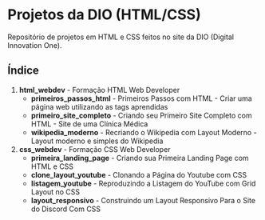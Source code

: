 # Projetos da DIO (HTML/CSS)
Repositório de projetos em HTML e CSS feitos no site da DIO (Digital Innovation One).

## Índice
1. **html_webdev** - Formação HTML Web Developer 
	- **primeiros_passos_html** - Primeiros Passos com HTML - Criar uma página web utilizando as tags aprendidas
 	- **primeiro_site_completo** - Criando seu Primeiro Site Completo com HTML - Site de uma Clínica Médica
  	- **wikipedia_moderno** - Recriando o Wikipedia com Layout Moderno - Layout moderno e simples do Wikipedia 
2. **css_webdev** - Formação CSS Web Developer
   	- **primeira_landing_page** - Criando sua Primeira Landing Page com HTML e CSS
   	- **clone_layout_youtube** - Clonando a Página do Youtube com CSS
   	- **listagem_youtube** - Reproduzindo a Listagem do YouTube com Grid Layout no CSS
   	- **layout_responsivo** - Construindo um Layout Responsivo Para o Site do Discord Com CSS
